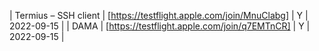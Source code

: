 | Termius – SSH client | [https://testflight.apple.com/join/MnuClabg] | Y | 2022-09-15 |
| DAMA | [https://testflight.apple.com/join/q7EMTnCR] | Y | 2022-09-15 |
